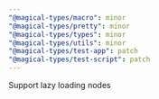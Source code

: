 ```yaml
---
"@magical-types/macro": minor
"@magical-types/pretty": minor
"@magical-types/types": minor
"@magical-types/utils": minor
"@magical-types/test-app": patch
"@magical-types/test-script": patch
---
```


Support lazy loading nodes
